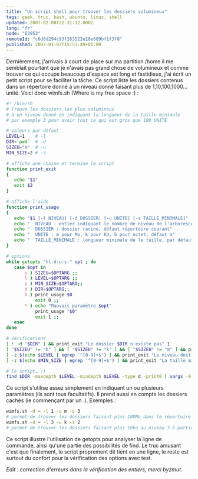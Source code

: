 ```yaml
---
title: "Un script shell pour trouver les dossiers volumineux"
tags: geek, truc, bash, ubuntu, linux, shell
updated: 2007-02-08T22:31:12.000Z
lang: "fr"
node: "63953"
remoteId: "c6d8d294c93f263522e18e689bf1f3f8"
published: 2007-01-07T15:51:49+01:00
---
```

 
Dernièrement, j'arrivais à court de place sur ma partition /home il me semblait pourtant que je n'avais pas grand chose de volumineux et comme trouver ce qui occupe beaucoup d'espace est long et fastidieux, j'ai écrit un petit script pour se faciliter la tâche. Ce script liste les dossiers contenus dans un répertoire donné à un niveau donné faisant plus de 1,10,100,1000…unité. Voici donc wimfs.sh (Where is my free space :) :

 ``` bash
#! /bin/sh
# Trouve les dossiers les plus volumineux
# à un niveau donné en indiquant la longueur de la taille minimale
# par exemple 3 pour avoir tout ce qui est gros que 100 UNITE

# Valeurs par défaut
LEVEL=1    # -l
DIR=`pwd`  # -d
SIZEU="m"  # -u
MIN_SIZE=2 # -s

# affiche une chaine et termine le script
function print_exit
{
    echo "$1"
    exit $2
}

# affiche l'aide
function print_usage
{
    echo "$1 [-l NIVEAU] [-d DOSSIER] [-u UNITE] [-s TAILLE_MINIMALE]"
    echo "  NIVEAU : entier indiquant le nombre de niveau de l'arborescence à descendre, défaut: 1"
    echo "  DOSSIER : dossier racine, défaut répertoire courant"
    echo "  UNITE : m pour Mo, k pour Ko, b pour octet, défaut m"
    echo "  TAILLE_MINIMALE : longueur minimale de la taille, par défaut 2, pour afficher ce qui fait plus de 10 UNITE"
}

# options
while getopts "hl:d:u:s:" opt ; do
    case $opt in
        u ) SIZEU=$OPTARG ;;
        l ) LEVEL=$OPTARG ;;
        s ) MIN_SIZE=$OPTARG;;
        d ) DIR=$OPTARG;;
        h ) print_usage $0
            exit 0 ;;
        * ) echo "Mauvais paramètre $opt"
            print_usage "$0"
            exit 1 ;;
    esac
done

# Vérifications
[ ! -d "$DIR" ] && print_exit "Le dossier $DIR n'existe pas" 1
[ "$SIZEU" != "b" ] && [ "$SIZEU" != "k" ] && [ "$SIZEU" != "m" ] && print_exit "L'unité ne peut être que b, k, u" 2
[ -z $(echo $LEVEL | egrep '^[0-9]+$') ] && print_exit "Le niveau doit être un entier" 3
[ -z $(echo $MIN_SIZE | egrep '^[0-9]+$') ] && print_exit "La taille minimale doit être un entier" 4

# le script… :)
find $DIR -maxdepth $LEVEL -mindepth $LEVEL -type d -print0 | xargs -0 du -s$SIZEU 2> /dev/null | egrep "^[0-9]{$MIN_SIZE,}" | sort -n
```

 
Ce script s'utilise assez simplement en indiquant un ou plusieurs paramètres (ils sont tous facultatifs). Il prend aussi en compte les dossiers cachés (ie commençant par un .). Exemples :

 ``` bash
wimfs.sh -d ~ -l 1 -u m -s 3
# permet de trouver les dossiers faisant plus 100Mo dans le répertoire personnel de l'utilisateur
wimfs.sh -d ~ -l 3 -u k -s 2
# permet de trouver les dossiers faisant plus 10ko au niveau 3 à partir du répertoire utilisateur
```

 
Ce script illustre l'utilisation de getopts pour analyser la ligne de commande, ainsi qu'une partie des possibilités de find. Le truc amusant c'est que finalement, le script proprement dit tient en une ligne, le reste est surtout du confort pour la vérification des options avec test.

 
*Edit : correction d'erreurs dans la vérification des entiers, merci byzmut.*

